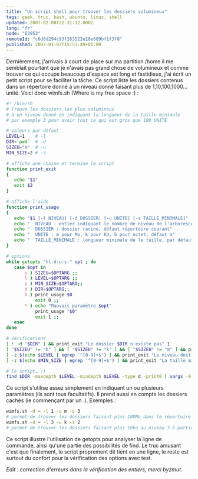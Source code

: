 ```yaml
---
title: "Un script shell pour trouver les dossiers volumineux"
tags: geek, truc, bash, ubuntu, linux, shell
updated: 2007-02-08T22:31:12.000Z
lang: "fr"
node: "63953"
remoteId: "c6d8d294c93f263522e18e689bf1f3f8"
published: 2007-01-07T15:51:49+01:00
---
```

 
Dernièrement, j'arrivais à court de place sur ma partition /home il me semblait pourtant que je n'avais pas grand chose de volumineux et comme trouver ce qui occupe beaucoup d'espace est long et fastidieux, j'ai écrit un petit script pour se faciliter la tâche. Ce script liste les dossiers contenus dans un répertoire donné à un niveau donné faisant plus de 1,10,100,1000…unité. Voici donc wimfs.sh (Where is my free space :) :

 ``` bash
#! /bin/sh
# Trouve les dossiers les plus volumineux
# à un niveau donné en indiquant la longueur de la taille minimale
# par exemple 3 pour avoir tout ce qui est gros que 100 UNITE

# Valeurs par défaut
LEVEL=1    # -l
DIR=`pwd`  # -d
SIZEU="m"  # -u
MIN_SIZE=2 # -s

# affiche une chaine et termine le script
function print_exit
{
    echo "$1"
    exit $2
}

# affiche l'aide
function print_usage
{
    echo "$1 [-l NIVEAU] [-d DOSSIER] [-u UNITE] [-s TAILLE_MINIMALE]"
    echo "  NIVEAU : entier indiquant le nombre de niveau de l'arborescence à descendre, défaut: 1"
    echo "  DOSSIER : dossier racine, défaut répertoire courant"
    echo "  UNITE : m pour Mo, k pour Ko, b pour octet, défaut m"
    echo "  TAILLE_MINIMALE : longueur minimale de la taille, par défaut 2, pour afficher ce qui fait plus de 10 UNITE"
}

# options
while getopts "hl:d:u:s:" opt ; do
    case $opt in
        u ) SIZEU=$OPTARG ;;
        l ) LEVEL=$OPTARG ;;
        s ) MIN_SIZE=$OPTARG;;
        d ) DIR=$OPTARG;;
        h ) print_usage $0
            exit 0 ;;
        * ) echo "Mauvais paramètre $opt"
            print_usage "$0"
            exit 1 ;;
    esac
done

# Vérifications
[ ! -d "$DIR" ] && print_exit "Le dossier $DIR n'existe pas" 1
[ "$SIZEU" != "b" ] && [ "$SIZEU" != "k" ] && [ "$SIZEU" != "m" ] && print_exit "L'unité ne peut être que b, k, u" 2
[ -z $(echo $LEVEL | egrep '^[0-9]+$') ] && print_exit "Le niveau doit être un entier" 3
[ -z $(echo $MIN_SIZE | egrep '^[0-9]+$') ] && print_exit "La taille minimale doit être un entier" 4

# le script… :)
find $DIR -maxdepth $LEVEL -mindepth $LEVEL -type d -print0 | xargs -0 du -s$SIZEU 2> /dev/null | egrep "^[0-9]{$MIN_SIZE,}" | sort -n
```

 
Ce script s'utilise assez simplement en indiquant un ou plusieurs paramètres (ils sont tous facultatifs). Il prend aussi en compte les dossiers cachés (ie commençant par un .). Exemples :

 ``` bash
wimfs.sh -d ~ -l 1 -u m -s 3
# permet de trouver les dossiers faisant plus 100Mo dans le répertoire personnel de l'utilisateur
wimfs.sh -d ~ -l 3 -u k -s 2
# permet de trouver les dossiers faisant plus 10ko au niveau 3 à partir du répertoire utilisateur
```

 
Ce script illustre l'utilisation de getopts pour analyser la ligne de commande, ainsi qu'une partie des possibilités de find. Le truc amusant c'est que finalement, le script proprement dit tient en une ligne, le reste est surtout du confort pour la vérification des options avec test.

 
*Edit : correction d'erreurs dans la vérification des entiers, merci byzmut.*

